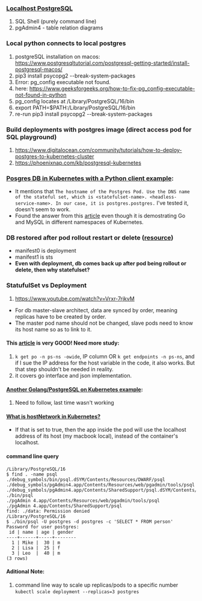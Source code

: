 ### [Localhost PostgreSQL](https://www.w3schools.com/postgresql/postgresql_getstarted.php)
1. SQL Shell (purely command line)
2. pgAdmin4 - table relation diagrams

### Local python connects to local postgres
1. postgreSQL installation on macos: https://www.postgresqltutorial.com/postgresql-getting-started/install-postgresql-macos/
2. pip3 install psycopg2 --break-system-packages
3. Error: pg_config executable not found.
4. here: https://www.geeksforgeeks.org/how-to-fix-pg_config-executable-not-found-in-python
5. pg_config locates at /Library/PostgreSQL/16/bin
6. export PATH=$PATH:/Library/PostgreSQL/16/bin
7. re-run pip3 install psycopg2 --break-system-packages

### Build deployments with postgres image (direct access pod for SQL playground)
1. https://www.digitalocean.com/community/tutorials/how-to-deploy-postgres-to-kubernetes-cluster
2. https://phoenixnap.com/kb/postgresql-kubernetes

### [Posgres DB in Kubernetes with a Python client example](https://kodekloud.com/blog/deploy-postgresql-kubernetes/):
* It mentions that `The hostname of the Postgres Pod. Use the DNS name of the stateful set, which is <statefulset-name>. <headless-service-name>. In our case, it is postgres.postgres.` I've tested it, doesn't seem to work.
* Found the answer from this [article](https://medium.com/@SabujJanaCodes/building-a-golang-music-api-and-deploying-it-on-k8s-go-mysql-k8s-841612d13479) even though it is demostrating Go and MySQL in different namespaces of Kubernetes.

### DB restored after pod rollout restart or delete ([resource](https://stackoverflow.com/questions/75223014/postgresql-data-on-k8s-cannot-be-made-persistent))
* manifest0 is deployment
* manifest1 is sts
* **Even with deployment, db comes back up after pod being rollout or delete, then why statefulset?**

### StatufulSet vs Deployment
1. https://www.youtube.com/watch?v=Vrxr-7rjkvM 
- For db master-slave architect, data are synced by order, meaning replicas have to be created by order. 
- The master pod name should not be changed, slave pods need to know its host name so as to link to it. 

#### This [article](https://medium.com/@SabujJanaCodes/building-a-golang-music-api-and-deploying-it-on-k8s-go-mysql-k8s-841612d13479) is very GOOD! Need more study:
1. `k get po -n ps-ns -owide`, IP column OR `k get endpoints -n ps-ns`, and if I sue the IP address for the host variable in the code, it also works. But that step shouldn't be needed in reality.
2. it covers go interface and json implementation.

#### [Another Golang/PostgreSQL on Kubernetes example](https://levelup.gitconnected.com/deploying-dockerized-golang-api-on-kubernetes-with-postgresql-mysql-d190e27ac09f):
1. Need to follow, last time wasn't working

#### [What is hostNetwork in Kubernetes?](https://stackoverflow.com/questions/77110555/what-is-hostnetwork-in-kubernetes)
- If that is set to true, then the app inside the pod will use the localhost address of its host (my macbook local), instead of the container's localhost.

#### command line query
```
/Library/PostgreSQL/16 
$ find . -name psql
./debug_symbols/bin/psql.dSYM/Contents/Resources/DWARF/psql
./debug_symbols/pgAdmin4.app/Contents/Resources/web/pgadmin/tools/psql
./debug_symbols/pgAdmin4.app/Contents/SharedSupport/psql.dSYM/Contents/Resources/DWARF/psql
./bin/psql
./pgAdmin 4.app/Contents/Resources/web/pgadmin/tools/psql
./pgAdmin 4.app/Contents/SharedSupport/psql
find: ./data: Permission denied
/Library/PostgreSQL/16 
$ ./bin/psql -U postgres -d postgres -c 'SELECT * FROM person' 
Password for user postgres: 
 id | name | age | gender 
----+------+-----+--------
  1 | Mike |  30 | m
  2 | Lisa |  25 | f
  3 | Leo  |  40 | m
(3 rows)
```

#### Aditional Note:
1. command line way to scale up replicas/pods to a specific number `kubectl scale deployment --replicas=3 postgres`
